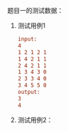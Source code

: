 题目一的测试数据：

1. 测试用例1

   ```ini
   input:
   4
   1 2 1 2 1
   1 4 2 1 1 
   2 4 2 1 1
   1 3 4 3 0
   2 3 3 4 0
   3 4 5 5 0
   output:
   3
   4
   ```

   

2. 测试用例2：

   ```ini
   
   ```

   
